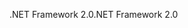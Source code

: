 <span data-ttu-id="e7354-101">.NET Framework 2.0</span><span class="sxs-lookup"><span data-stu-id="e7354-101">.NET Framework 2.0</span></span>